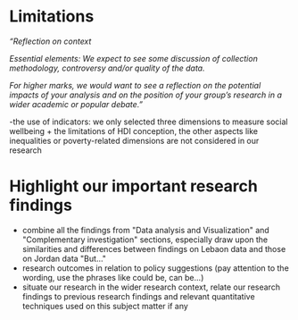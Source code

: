 # Limitations

*“Reflection on context*

*Essential elements: We expect to see some discussion of collection methodology, controversy and/or quality of the data.*

*For higher marks, we would want to see a reflection on the potential impacts of your analysis and on the position of your group’s research in a wider academic or popular debate.”*

-the use of indicators: we only selected three dimensions to measure social wellbeing + the limitations of HDI conception, the other aspects like inequalities or poverty-related dimensions are not considered in our research

# Highlight our important research findings
+ combine all the findings from "Data analysis and Visualization" and "Complementary investigation" sections, especially draw upon the similarities and differences between findings on Lebaon data and those on Jordan data
"But..."
+ research outcomes in relation to policy suggestions (pay attention to the wording, use the phrases like could be, can be...)
+ situate our research in the wider research context, relate our research findings to previous research findings and relevant quantitative techniques used on this subject matter if any


